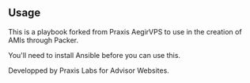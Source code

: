 Usage
-----

This is a playbook forked from Praxis AegirVPS to use in the creation of AMIs through Packer.

You'll need to install Ansible before you can use this.

Developped by Praxis Labs for Advisor Websites.
